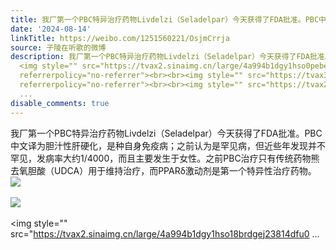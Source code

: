 ```yaml
---
title: 我厂第一个PBC特异治疗药物Livdelzi（Seladelpar）今天获得了FDA批准。PBC中文译为胆汁性肝硬化，是种自身免疫病；之前认为是罕见病，但近些年发现并不罕见，发...
date: '2024-08-14'
linkTitle: https://weibo.com/1251560221/OsjmCrrja
source: 子陵在听歌的微博
description: 我厂第一个PBC特异治疗药物Livdelzi（Seladelpar）今天获得了FDA批准。PBC中文译为胆汁性肝硬化，是种自身免疫病；之前认为是罕见病，但近些年发现并不罕见，发病率大约1/4000，而且主要发生于女性。之前PBC治疗只有传统药物熊去氧胆酸（UDCA）用于维持治疗，而PPARδ激动剂是第一个特异性治疗药物。
  <img style="" src="https://tvax2.sinaimg.cn/large/4a994b1dgy1hso0pebe6yj234h4df4qp.jpg"
  referrerpolicy="no-referrer"><br><br><img style="" src="https://tvax3.sinaimg.cn/large/4a994b1dgy1hso0pcu9ahj22zo4dfx6p.jpg"
  referrerpolicy="no-referrer"><br><br><img style="" src="https://tvax2.sinaimg.cn/large/4a994b1dgy1hso18brdgej23814dfu0
  ...
disable_comments: true
---
```

我厂第一个PBC特异治疗药物Livdelzi（Seladelpar）今天获得了FDA批准。PBC中文译为胆汁性肝硬化，是种自身免疫病；之前认为是罕见病，但近些年发现并不罕见，发病率大约1/4000，而且主要发生于女性。之前PBC治疗只有传统药物熊去氧胆酸（UDCA）用于维持治疗，而PPARδ激动剂是第一个特异性治疗药物。 <img style="" src="https://tvax2.sinaimg.cn/large/4a994b1dgy1hso0pebe6yj234h4df4qp.jpg" referrerpolicy="no-referrer"><br><br><img style="" src="https://tvax3.sinaimg.cn/large/4a994b1dgy1hso0pcu9ahj22zo4dfx6p.jpg" referrerpolicy="no-referrer"><br><br><img style="" src="https://tvax2.sinaimg.cn/large/4a994b1dgy1hso18brdgej23814dfu0 ...